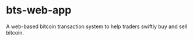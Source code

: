 # bts-web-app
A web-based bitcoin transaction system to help traders swiftly buy and sell bitcoin. 
